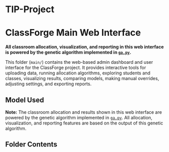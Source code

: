 # TIP-Project

# ClassForge Main Web Interface

**All classroom allocation, visualization, and reporting in this web interface is powered by the genetic algorithm implemented in [`ga.py`](../main/ga.py).**

This folder (`main/`) contains the web-based admin dashboard and user interface for the ClassForge project. It provides interactive tools for uploading data, running allocation algorithms, exploring students and classes, visualizing results, comparing models, making manual overrides, adjusting settings, and exporting reports.

## Model Used

**Note:** The classroom allocation and results shown in this web interface are powered by the genetic algorithm implemented in [`ga.py`](../main/ga.py). All allocation, visualization, and reporting features are based on the output of this genetic algorithm.

## Folder Contents


